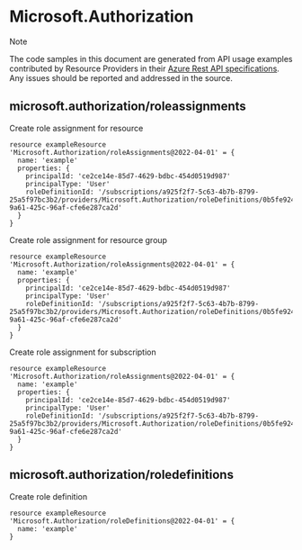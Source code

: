 # Microsoft.Authorization
  
> [!NOTE]
> The code samples in this document are generated from API usage examples contributed by Resource Providers in their [Azure Rest API specifications](https://github.com/Azure/azure-rest-api-specs). Any issues should be reported and addressed in the source.


## microsoft.authorization/roleassignments

Create role assignment for resource
```bicep
resource exampleResource 'Microsoft.Authorization/roleAssignments@2022-04-01' = {
  name: 'example'
  properties: {
    principalId: 'ce2ce14e-85d7-4629-bdbc-454d0519d987'
    principalType: 'User'
    roleDefinitionId: '/subscriptions/a925f2f7-5c63-4b7b-8799-25a5f97bc3b2/providers/Microsoft.Authorization/roleDefinitions/0b5fe924-9a61-425c-96af-cfe6e287ca2d'
  }
}
```

Create role assignment for resource group
```bicep
resource exampleResource 'Microsoft.Authorization/roleAssignments@2022-04-01' = {
  name: 'example'
  properties: {
    principalId: 'ce2ce14e-85d7-4629-bdbc-454d0519d987'
    principalType: 'User'
    roleDefinitionId: '/subscriptions/a925f2f7-5c63-4b7b-8799-25a5f97bc3b2/providers/Microsoft.Authorization/roleDefinitions/0b5fe924-9a61-425c-96af-cfe6e287ca2d'
  }
}
```

Create role assignment for subscription
```bicep
resource exampleResource 'Microsoft.Authorization/roleAssignments@2022-04-01' = {
  name: 'example'
  properties: {
    principalId: 'ce2ce14e-85d7-4629-bdbc-454d0519d987'
    principalType: 'User'
    roleDefinitionId: '/subscriptions/a925f2f7-5c63-4b7b-8799-25a5f97bc3b2/providers/Microsoft.Authorization/roleDefinitions/0b5fe924-9a61-425c-96af-cfe6e287ca2d'
  }
}
```

## microsoft.authorization/roledefinitions

Create role definition
```bicep
resource exampleResource 'Microsoft.Authorization/roleDefinitions@2022-04-01' = {
  name: 'example'
}
```
